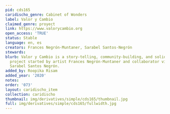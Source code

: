 ```yaml
---
pid: cds165
caridischo_genre: Cabinet of Wonders
label: Valor y Cambio
claimed_genre: proyect
link: https://www.valorycambio.org
open_access: 'TRUE'
status: Stable
language: en, es
creators: Frances Negrón-Muntaner, Sarabel Santos-Negrón
stewards: 
blurb: Valor y Cambio is a story-telling, community-building, and solidarity economy
  project started by artist Frances Negrón-Muntaner and collaborator visual artist
  Sarabel Santos Negrón.
added_by: Roopika Risam
added_year: '2020'
notes: 
order: '073'
layout: caridischo_item
collection: caridischo
thumbnail: img/derivatives/simple/cds165/thumbnail.jpg
full: img/derivatives/simple/cds165/fullwidth.jpg
---
```

